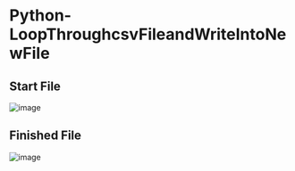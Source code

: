 # Python-LoopThroughcsvFileandWriteIntoNewFile

## Start File
![image](https://user-images.githubusercontent.com/52837649/90966207-c12a6180-e49d-11ea-99ce-f0dbed2fbe18.png)

## Finished File
![image](https://user-images.githubusercontent.com/52837649/90966659-fc7b5f00-e4a2-11ea-8b06-ee9ab180d3d7.png)


